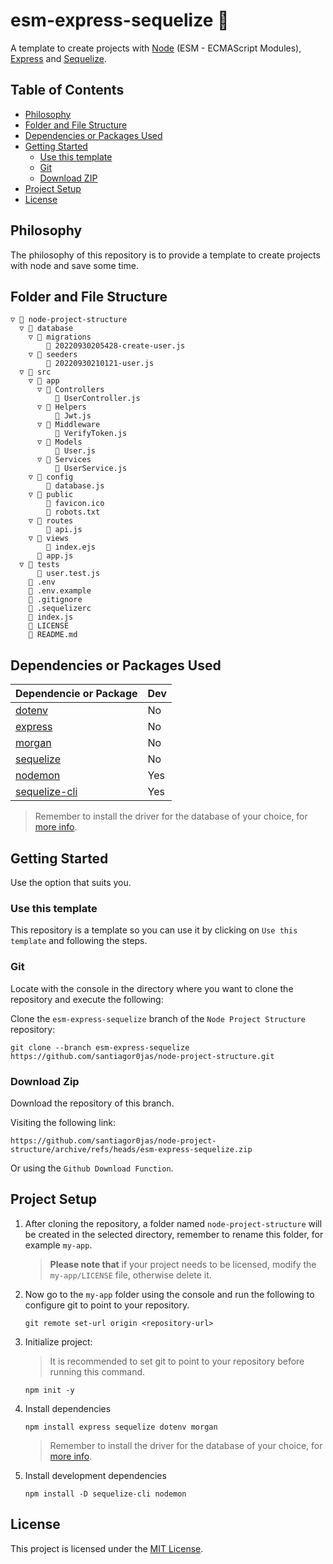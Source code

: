 # esm-express-sequelize 📂
A template to create projects with [Node](https://nodejs.org) (ESM - ECMAScript Modules), [Express](https://expressjs.com) and [Sequelize](https://sequelize.org).

## Table of Contents
* [Philosophy](#philosophy)
* [Folder and File Structure](#folder-and-file-structure)
* [Dependencies or Packages Used](#dependencies-or-packages-used)
* [Getting Started](#getting-started)
    * [Use this template](#use-this-template)
	* [Git](#git)
    * [Download ZIP](#download-zip)
* [Project Setup](#project-setup)
* [License](#license)

## Philosophy
The philosophy of this repository is to provide a template to create projects with node and save some time.

## Folder and File Structure
```
▽ 📁 node-project-structure
  ▽ 📁 database
    ▽ 📁 migrations
        📄 20220930205428-create-user.js
    ▽ 📁 seeders
        📄 20220930210121-user.js
  ▽ 📁 src
    ▽ 📁 app
      ▽ 📁 Controllers
          📄 UserController.js
      ▽ 📁 Helpers
          📄 Jwt.js
      ▽ 📁 Middleware
          📄 VerifyToken.js
      ▽ 📁 Models
          📄 User.js
      ▽ 📁 Services
          📄 UserService.js
    ▽ 📁 config
      	📄 database.js
    ▽ 📁 public
        📄 favicon.ico
        📄 robots.txt
    ▽ 📁 routes
        📄 api.js
    ▽ 📁 views
        📄 index.ejs
      📄 app.js
  ▽ 📁 tests
      📄 user.test.js
    📄 .env
    📄 .env.example
    📄 .gitignore
    📄 .sequelizerc
    📄 index.js
    📄 LICENSE
    📄 README.md
```

## Dependencies or Packages Used

| Dependencie or Package                                       | Dev |
| ------------------------------------------------------------ | --- |
| [dotenv](https://www.npmjs.com/package/dotenv)               | No  |
| [express](https://www.npmjs.com/package/express)             | No  |
| [morgan](https://www.npmjs.com/package/morgan)               | No  |
| [sequelize](https://www.npmjs.com/package/sequelize)         | No  |
| [nodemon](https://www.npmjs.com/package/nodemon)             | Yes |
| [sequelize-cli](https://www.npmjs.com/package/sequelize-cli) | Yes |
> Remember to install the driver for the database of your choice, for [more info](https://sequelize.org).

## Getting Started
Use the option that suits you.

### Use this template
This repository is a template so you can use it by clicking on `Use this template` and following the steps.

### Git
Locate with the console in the directory where you want to clone the repository and execute the following:

Clone the `esm-express-sequelize` branch of the `Node Project Structure` repository:
```console
git clone --branch esm-express-sequelize https://github.com/santiagor0jas/node-project-structure.git
```

### Download Zip
Download the repository of this branch.

Visiting the following link:
```
https://github.com/santiagor0jas/node-project-structure/archive/refs/heads/esm-express-sequelize.zip
```
Or using the `Github Download Function`.

## Project Setup

1. After cloning the repository, a folder named `node-project-structure` will be created in the selected directory, remember to rename this folder, for example `my-app`.
	> **Please note that** if your project needs to be licensed, modify the `my-app/LICENSE` file, otherwise delete it.

2. Now go to the `my-app` folder using the console and run the following to configure git to point to your repository.
	```console
	git remote set-url origin <repository-url>
	```

3. Initialize project:

	> It is recommended to set git to point to your repository before running this command.

	```console
	npm init -y
	```

4. Install dependencies
	```console
	npm install express sequelize dotenv morgan 
	```
	> Remember to install the driver for the database of your choice, for [more info](https://sequelize.org).

5. Install development dependencies
	```console
	npm install -D sequelize-cli nodemon
	```

## License
This project is licensed under the [MIT License](./LICENSE).
